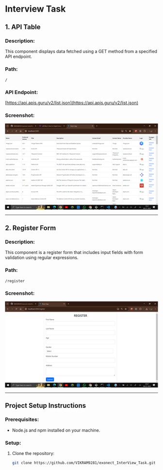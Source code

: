 # Interview Task

## 1. API Table

### Description:
This component displays data fetched using a GET method from a specified API endpoint.

### Path:
`/`

### API Endpoint:
[https://api.apis.guru/v2/list.json](https://api.apis.guru/v2/list.json)

### Screenshot:
![Screenshot 1](/src/assets/images/Screenshot%201%20(1).png)

---

## 2. Register Form

### Description:
This component is a register form that includes input fields with form validation using regular expressions.

### Path:
`/register`

### Screenshot:
![Screenshot 2](/src/assets/images/Screenshot%202.png)

---

## Project Setup Instructions

### Prerequisites:
- Node.js and npm installed on your machine.

### Setup:
1. Clone the repository:
   ```bash
   git clone https://github.com/VIKRAM9281/exonect_InterView_Task.git
